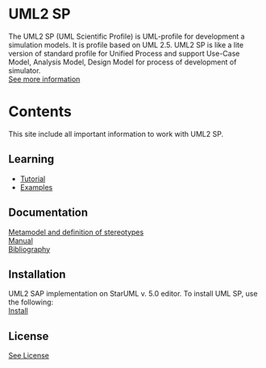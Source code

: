 
<h1 id="header-1"><a href="#header-1"></a>UML2 SP</h1>
The UML2 SP (UML Scientific Profile) is UML-profile for development a simulation models. It is profile based on UML 2.5.
UML2 SP is like a lite version of standard profile for Unified Process and support Use-Case Model, Analysis Model, Design Model for process of development of simulator. 
<br/><a href="another-page">See more information</a>
<h1 id="header-2"><a href="#header-1"></a>Contents</h1>

<p>This site include all important information to work with UML2 SP.</p>

<h2 id="header-3"><a href="#header-2"></a>Learning</h2>
<ul>
<li> <a href="another-page"><a href="another-page">Tutorial</a> </li>
<li> <a href="another-page"><a href="another-page">Examples</a> </li>
</ul>

<h2 id="header-4"><a href="#header-2"></a>Documentation</h2>
<a href="another-page">Metamodel and definition of stereotypes</a><br/>
<a href="another-page">Manual</a><br/>
<a href="another-page">Bibliography</a>

<h2 id="header-5"><a href="#header-2"></a>Installation</h2>
UML2 SAP implementation on StarUML v. 5.0 editor. To install UML SP, use the following:<br/>
<a href="another-page">Install</a>

<h2 id="header-6"><a href="#header-2"></a>License</h2>
<a href="another-page">See License</a>
